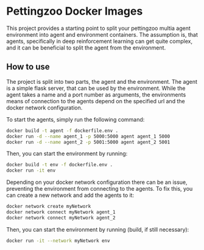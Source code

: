 # Pettingzoo Docker Images

This project provides a starting point to split your pettingzoo multia agent environment into agent and environment containers.
The assumption is, that agents, specifically in deep reinforcement learning can get quite complex, and it can be beneficial to split the agent from the environment.

## How to use

The project is split into two parts, the agent and the environment. The agent is a simple flask server, that can be used by the environment. While the agent takes a name and a port number as arguments, the environments means of connection to the agents depend on the specified url and the docker network configuration.

To start the agents, simply run the following command:

```bash
docker build -t agent -f dockerfile.env .
docker run -d --name agent_1 -p 5000:5000 agent agent_1 5000
docker run -d --name agent_2 -p 5001:5000 agent agent_2 5001
```

Then, you can start the environment by running:

```bash
docker build -t env -f dockerfile.env .
docker run -it env
```

Depending on your docker network configuration there can be an issue, preventing the environment from connecting to the agents. To fix this, you can create a new network and add the agents to it:

```bash
docker network create myNetwork
docker network connect myNetwork agent_1
docker network connect myNetwork agent_2
```

Then, you can start the environment by running (build, if still necessary):

```bash
docker run -it --network myNetwork env
```
